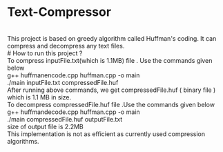 # Text-Compressor
<br>
This project is based on greedy algorithm called Huffman's coding. It can compress and decompress any text files.  <br>
# How to run this project ?
<br>
To compress inputFile.txt(which is 1.1MB) file . Use the commands given below<br>
      g++ huffmanencode.cpp huffman.cpp -o main <br>
      ./main inputFile.txt compressedFile.huf <br>
After running above commands, we get compressedFile.huf ( binary file ) which is 1.1 MB in size.<br>
To decompress compressedFile.huf file .Use the commands given below<br>
     g++ huffmandecode.cpp huffman.cpp -o main <br>
     ./main compressedFile.huf outputFile.txt  <br>
size of output file is 2.2MB<br>
This implementation is not as efficient as currently used compression algorithms.

      
